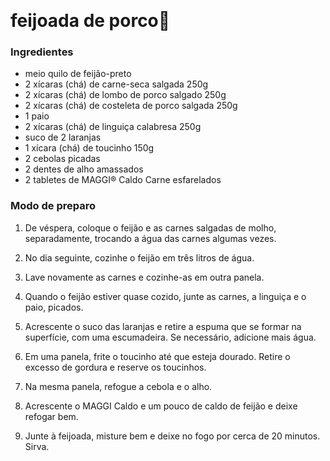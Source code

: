 ﻿﻿

# feijoada de porco:pig:

### Ingredientes

- meio quilo de feijão-preto
- 2 xícaras (chá) de carne-seca salgada 250g
- 2 xícaras (chá) de lombo de porco salgado 250g
- 2 xícaras (chá) de costeleta de porco salgada 250g
- 1 paio
- 2 xícaras (chá) de linguiça calabresa 250g
- suco de 2 laranjas
- 1 xícara (chá) de toucinho 150g
- 2 cebolas picadas
- 2 dentes de alho amassados
- 2 tabletes de MAGGI® Caldo Carne esfarelados



### Modo de preparo

1. De véspera, coloque o feijão e as carnes salgadas de molho, separadamente, trocando a água das carnes algumas vezes.

2. No dia seguinte, cozinhe o feijão em três litros de água.

3. Lave novamente as carnes e cozinhe-as em outra panela.

4. Quando o feijão estiver quase cozido, junte as carnes, a linguiça e o paio, picados.

5. Acrescente o suco das laranjas e retire a espuma que se formar na superfície, com uma escumadeira. Se necessário, adicione mais água.

6. Em uma panela, frite o toucinho até que esteja dourado. Retire o excesso de gordura e reserve os toucinhos.

7. Na mesma panela, refogue a cebola e o alho.

8. Acrescente o MAGGI Caldo e um pouco de caldo de feijão e deixe refogar bem.

9. Junte à feijoada, misture bem e deixe no fogo por cerca de 20 minutos. Sirva.

